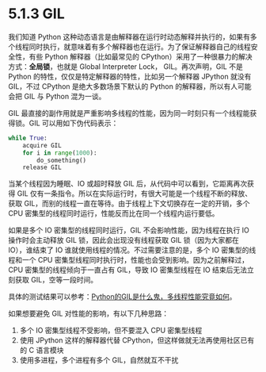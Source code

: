 # 5.1.3 GIL

我们知道 Python 这种动态语言是由解释器在运行时动态解释并执行的，如果有多个线程同时执行，就意味着有多个解释器也在运行。为了保证解释器自己的线程安全性，有些 Python 解释器（比如最常见的 CPython）采用了一种很暴力的解决方式：**全局锁**，也就是 Global Interpreter Lock， GIL。再次声明，GIL 不是 Python 的特性，仅仅是特定解释器的特性，比如另一个解释器 JPython 就没有 GIL，不过 CPython 是绝大多数场景下默认的 Python 的解释器，所以有人可能会把 GIL 与 Python 混为一谈。

GIL 最直接的副作用就是严重影响多线程的性能，因为同一时刻只有一个线程能获得锁。GIL 可以用如下伪代码表示：

```python
while True:
	acquire GIL
	for i in range(1000):
		do_something()
	release GIL
```

当某个线程因为睡眠、IO 或超时释放 GIL 后，从代码中可以看到，它距离再次获得 GIL 仅有一条指令。所以在实际运行时，有很大可能是一个线程不断的释放、获取 GIL，而别的线程一直在等待。由于线程上下文切换存在一定的开销，多个 CPU 密集型的线程同时运行，性能反而比在同一个线程内运行要低。

如果是多个 IO 密集型的线程同时运行，GIL 不会影响性能，因为线程在执行 IO 操作时会主动释放 GIL 锁，因此会出现没有线程获取 GIL 锁（因为大家都在 IO），谁结束了 IO 谁就使用线程的情况。不过需要注意的是，多个 IO 密集型的线程和一个 CPU 密集型线程同时执行时，性能也会受到影响。因为之前解释过，CPU 密集型的线程倾向于一直占有 GIL，导致 IO 密集型线程在 IO 结束后无法立刻获取 GIL，空等一段时间。

具体的测试结果可以参考：[Python的GIL是什么鬼，多线程性能究竟如何](http://cenalulu.github.io/python/gil-in-python/)。

如果想要避免 GIL 对性能的影响，有以下几种思路：

1. 多个 IO 密集型线程不受影响，但不要混入 CPU 密集型线程
2. 使用 JPython 这样的解释器代替 CPython，但这样做就无法再使用社区已有的 C 语言模块
3. 使用多进程，多个进程有多个 GIL，自然就互不干扰
